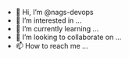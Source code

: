 - 👋 Hi, I’m @nags-devops
- 👀 I’m interested in ...
- 🌱 I’m currently learning ...
- 💞️ I’m looking to collaborate on ...
- 📫 How to reach me ...

<!---
nags-mphasis/nags-mphasis is a ✨ special ✨ repository because its `README.md` (this file) appears on your GitHub profile.
You can click the Preview link to take a look at your changes.
--->
